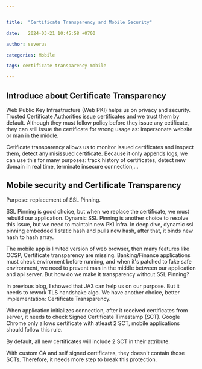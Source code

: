 ```yaml
---


title:  "Certificate Transparency and Mobile Security"

date:   2024-03-21 10:45:58 +0700

author: severus

categories: Mobile

tags: certificate transparency mobile 

---
```


## Introduce about Certificate Transparency
Web Public Key Infrastructure (Web PKI) helps us on privacy and security. Trusted Certificate Authorities issue certificates and we trust them by default. Although they must follow policy before they issue any cetificate,  they can still issue the certificate for wrong usage as: impersonate website or man in the middle.   

Cetificate transparency allows us to monitor issued certificates and inspect them, detect any misissued certificate. Because it only appends logs, we can use this for many purposes: track history of certificates, detect new domain in real time, terminate insecure connection,…

## Mobile security and Certificate Transparency
Purpose: replacement of SSL Pinning.

SSL Pinning is good choice, but when we replace the certificate, we must rebuild our application. Dynamic SSL Pinning is another choice to resolve this issue, but we need to maintain new PKI infra. In deep dive, dynamic ssl pinning embedded 1 static hash and pulls new hash, after that, it binds new hash to hash array.

The mobile app is limited version of web browser, then many features like OCSP, Certificate transparency are missing. Banking/Finance applications must check enviroment before running, and when it's patched to fake safe environment, we need to prevent man in the middle between our application and api server. But how do we make it transparency without SSL Pinning? 

In previous blog, I showed that JA3 can help us on our purpose. But it needs to rework TLS handshake algo. We have another choice, better implementation: Certificate Transparency.

When application initializes connection, after it received certificates from server, it needs to check Signed Certificate Timestamp (SCT). Google Chrome only allows certificate with atleast 2 SCT, mobile applications should follow this rule.

By default, all new certificates will include 2 SCT in their attribute.

With custom CA and self signed certificates, they doesn't contain those SCTs. Therefore, it needs more step to break this protection.

 


